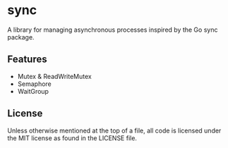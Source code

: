 # sync

A library for managing asynchronous processes inspired by the Go sync package.

## Features

- Mutex & ReadWriteMutex
- Semaphore
- WaitGroup

## License

Unless otherwise mentioned at the top of a file, all code is licensed under the MIT license as
found in the LICENSE file.
